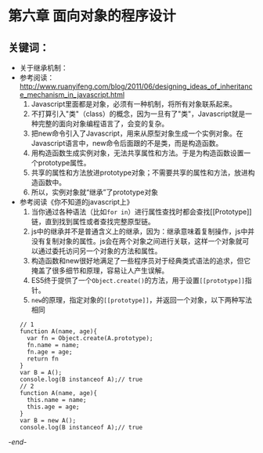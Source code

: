 # 第六章 面向对象的程序设计

## 关键词：

* 关于继承机制：
* 参考阅读：http://www.ruanyifeng.com/blog/2011/06/designing_ideas_of_inheritance_mechanism_in_javascript.html
    1. Javascript里面都是对象，必须有一种机制，将所有对象联系起来。
    2. 不打算引入"类"（class）的概念，因为一旦有了"类"，Javascript就是一种完整的面向对象编程语言了，会变的复杂。
    3. 把new命令引入了Javascript，用来从原型对象生成一个实例对象。在Javascript语言中，new命令后面跟的不是类，而是构造函数。
    4. 用构造函数生成实例对象，无法共享属性和方法。于是为构造函数设置一个prototype属性。
    5. 共享的属性和方法放进prototype对象；不需要共享的属性和方法，放进构造函数中。
    6. 所以，实例对象就“继承”了prototype对象
* 参考阅读《你不知道的javascript上》
  1. 当你通过各种语法（比如`for in`）进行属性查找时都会查找[[Prototype]]链，直到找到属性或者查找完整原型链。
  2. js中的继承并不是普通含义上的继承，因为：继承意味着复制操作，js中并没有复制对象的属性。js会在两个对象之间进行关联，这样一个对象就可以通过委托访问另一个对象的方法和属性。
  3. 构造函数和new很好地满足了一些程序员对于经典类式语法的追求，但它掩盖了很多细节和原理，容易让人产生误解。
  4. ES5终于提供了一个`Object.create()`的方法，用于设置`[[prototype]]`指针。
  6. `new`的原理，指定对象的`[[prototype]]`，并返回一个对象，以下两种写法相同
  ```
  // 1
  function A(name, age){
    var fn = Object.create(A.prototype);
    fn.name = name;
    fn.age = age;
    return fn
  }
  var B = A();
  console.log(B instanceof A);// true
  // 2
  function A(name, age){
    this.name = name;
    this.age = age;
  }
  var B = new A();
  console.log(B instanceof A);// true
  ```

*-end-*
